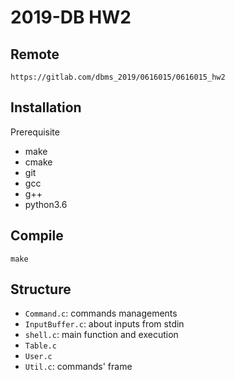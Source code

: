# 2019-DB HW2

## Remote
```
https://gitlab.com/dbms_2019/0616015/0616015_hw2
```

## Installation

Prerequisite
- make
- cmake
- git
- gcc
- g++
- python3.6

## Compile
```
make
```

## Structure
- `Command.c`: commands managements
- `InputBuffer.c`: about inputs from stdin
- `shell.c`: main function and execution
- `Table.c`
- `User.c`
- `Util.c`: commands' frame

